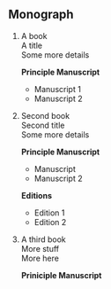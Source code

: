 ## Monograph
1. A book  
   A title  
   Some more details

   **Principle Manuscript**
   * Manuscript 1
   * Manuscript 2


1. Second book  
   Second title  
   Some more details

   **Principle Manuscript**
   * Manuscript
   * Manuscript 2

   **Editions**

   * Edition 1
   * Edition 2

1. A third book  
   More stuff  
   More here  

   **Priniciple Manuscript**
